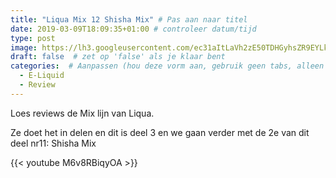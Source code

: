 ```yaml
---
title: "Liqua Mix 12 Shisha Mix" # Pas aan naar titel
date: 2019-03-09T18:09:35+01:00 # controleer datum/tijd
type: post
image: https://lh3.googleusercontent.com/ec31aItLaVh2zE50TDHGyhsZR9EYLkEf_1RBi2B9GFMpStdWNnZAOC1viWHKLrud6-RTLTGpABN68-7KPMQydvMfmaLtroRmF03VgjCapZVzjpZe3AS_0AN151q-ydYL7HZIRPXNNxEfjxkRlzpPLxP9DzsSVuYSZ2l3ImYKZBL1Ijwf6jYjsZheIsT8DfMcS8fDymne5ZtyxwfYaTqQEV1w-YCa9LlYF1rOrFr3_4QKkEtMUtaaZ4csCGKyrZ-sMnMwlM9-LfqaXxQP8v9njD_xCfeoikXFmoOFRe-86dCVxnycPIFE976rtBsTYlUCrQ986XXVP5PoxtVcRPTfZFBSALvBPh45u3n_HsIAg3a-eIcILOkdkByEprPzSnn1RAN1p_H3eBmWfYD0vNLT6dh7G5Qojbqr25YQY0TDrjax6k6J1T2eCKI4Lbr-H1UZsEOv3ES2uUNux876g8D3Ldyxn0RxB9BsHVsxafa2n5x7C3yrRCF3DMSaZwxKJrWS1Bqx89TXbhsCXeSXuJP-6xA3Q17XtlXEfl5NCeXnE5L3s9oe9M4ems3Rvg6jBs6zpp-5Reb8UAGmpBSx697pAopO1kKDUnK2pTb8ijbXdgFUeHXC9v-Cp2j4mp0KwEcIzhzgtyVn3ZU8FRi_n8t-m5hzXe1jq569-hyobS1CxeZ-PYvojwcm_jWytYnwPFiq0QjscOoMdH3YUndPs1K894Gwqw=w1647-h926-no
draft: false  # zet op 'false' als je klaar bent
categories:  # Aanpassen (hou deze vorm aan, gebruik geen tabs, alleen spaties)
  - E-Liquid
  - Review
---
```

Loes reviews de Mix lijn van Liqua.

Ze doet het in delen en dit is deel 3 en we gaan verder met de 2e van dit deel nr11: Shisha Mix

{{< youtube M6v8RBiqyOA >}}
